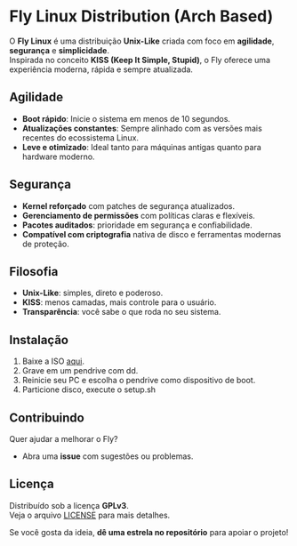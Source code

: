 # Fly Linux Distribution (Arch Based)

O **Fly Linux** é uma distribuição **Unix-Like** criada com foco em **agilidade**, **segurança** e **simplicidade**.  
Inspirada no conceito **KISS (Keep It Simple, Stupid)**, o Fly oferece uma experiência moderna, rápida e sempre atualizada.

## Agilidade

- **Boot rápido**: Inicie o sistema em menos de 10 segundos.  
- **Atualizações constantes**: Sempre alinhado com as versões mais recentes do ecossistema Linux.  
- **Leve e otimizado**: Ideal tanto para máquinas antigas quanto para hardware moderno.  

## Segurança

- **Kernel reforçado** com patches de segurança atualizados.  
- **Gerenciamento de permissões** com políticas claras e flexíveis.  
- **Pacotes auditados**: prioridade em segurança e confiabilidade.  
- **Compatível com criptografia** nativa de disco e ferramentas modernas de proteção.  

## Filosofia

- **Unix-Like**: simples, direto e poderoso.  
- **KISS**: menos camadas, mais controle para o usuário.  
- **Transparência**: você sabe o que roda no seu sistema.  

## Instalação

1. Baixe a ISO [aqui](https://github.com/chagas0x_/fly/releases).  
2. Grave em um pendrive com dd.  
3. Reinicie seu PC e escolha o pendrive como dispositivo de boot.  
4. Particione disco, execute o setup.sh 

## Contribuindo

Quer ajudar a melhorar o Fly?  
- Abra uma **issue** com sugestões ou problemas.  

## Licença

Distribuído sob a licença **GPLv3**.  
Veja o arquivo [LICENSE](LICENSE) para mais detalhes.

Se você gosta da ideia, **dê uma estrela no repositório** para apoiar o projeto!

